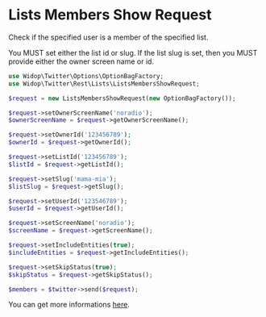 # Lists Members Show Request

Check if the specified user is a member of the specified list.

You MUST set either the list id or slug. If the list slug is set, then you MUST provide either the owner screen name
or id.

``` php
use Widop\Twitter\Options\OptionBagFactory;
use Widop\Twitter\Rest\Lists\ListsMembersShowRequest;

$request = new ListsMembersShowRequest(new OptionBagFactory());

$request->setOwnerScreenName('noradio');
$ownerScreenName = $request->getOwnerScreenName();

$request->setOwnerId('123456789');
$ownerId = $request->getOwnerId();

$request->setListId('123456789');
$listId = $request->getListId();

$request->setSlug('mama-mia');
$listSlug = $request->getSlug();

$request->setUserId('123546789');
$userId = $request->getUserId();

$request->setScreenName('noradio');
$screenName = $request->getScreenName();

$request->setIncludeEntities(true);
$includeEntities = $request->getIncludeEntities();

$request->setSkipStatus(true);
$skipStatus = $request->getSkipStatus();

$members = $twitter->send($request);
```

You can get more informations [here](https://dev.twitter.com/docs/api/1.1/get/lists/members/show).
